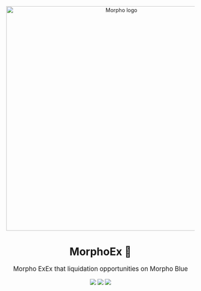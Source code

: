 <div align="center">
    <img src=".github/morpho.png" alt="Morpho logo" width="600"/>
    <h1>MorphoEx 🤖</h1>
    <big>Morpho ExEx that liquidation opportunities on Morpho Blue</big>
    <div>
    <br/>
        <a href="https://github.com/crisog/morphoex/pulse"><img src="https://img.shields.io/github/last-commit/crisog/morphoex.svg"/></a>
        <a href="https://github.com/crisog/morphoex/pulls"><img src="https://img.shields.io/github/issues-pr/crisog/morphoex.svg"/></a>
        <a href="https://github.com/crisog/morphoex/issues"><img src="https://img.shields.io/github/issues-closed/crisog/morphoex.svg"/></a>
    </div>
</div>
<br/>
